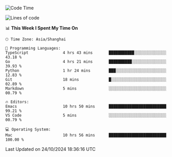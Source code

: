 <!--START_SECTION:waka-->
![Code Time](http://img.shields.io/badge/Code%20Time-2%2C251%20hrs%204%20mins-blue)

![Lines of code](https://img.shields.io/badge/From%20Hello%20World%20I%27ve%20Written-308.1%20thousand%20lines%20of%20code-blue)

📊 **This Week I Spent My Time On** 

```text
🕑︎ Time Zone: Asia/Shanghai

💬 Programming Languages: 
TypeScript               4 hrs 43 mins       ███████████░░░░░░░░░░░░░░   43.18 % 
Go                       4 hrs 21 mins       ██████████░░░░░░░░░░░░░░░   39.93 % 
Python                   1 hr 24 mins        ███░░░░░░░░░░░░░░░░░░░░░░   12.83 % 
Git                      18 mins             █░░░░░░░░░░░░░░░░░░░░░░░░   02.89 % 
Markdown                 5 mins              ░░░░░░░░░░░░░░░░░░░░░░░░░   00.79 % 

🔥 Editors: 
Emacs                    10 hrs 50 mins      █████████████████████████   99.21 % 
VS Code                  5 mins              ░░░░░░░░░░░░░░░░░░░░░░░░░   00.79 % 

💻 Operating System: 
Mac                      10 hrs 56 mins      █████████████████████████   100.00 % 
```


 Last Updated on 24/10/2024 18:36:16 UTC
<!--END_SECTION:waka-->
